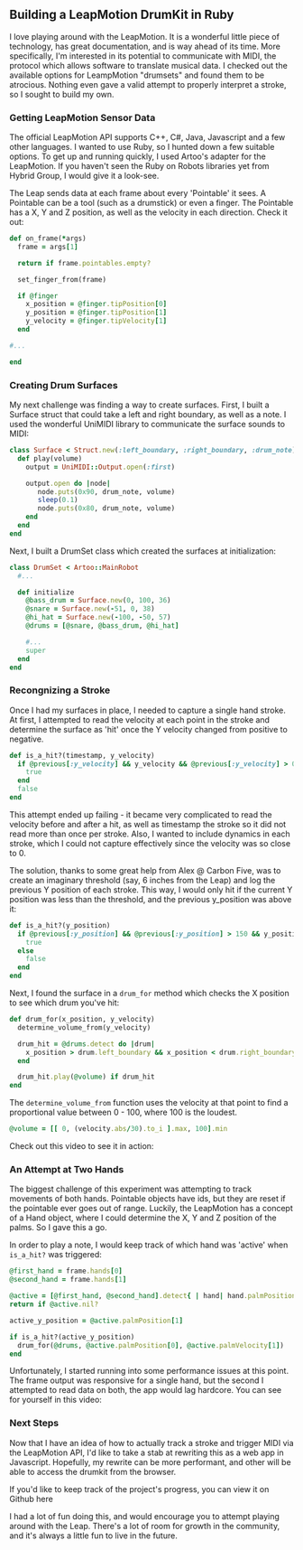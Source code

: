 ## Building a LeapMotion DrumKit in Ruby

I love playing around with the LeapMotion. It is a wonderful little piece of technology, has great documentation, and is way ahead of its time.
More specifically, I'm interested in its potential to communicate with MIDI, the protocol which allows software to translate musical data.
I checked out the available options for LeampMotion "drumsets" and found them to be atrocious. Nothing even gave a valid attempt to properly interpret a stroke, so I sought to build my own.

### Getting LeapMotion Sensor Data

The official LeapMotion API supports C++, C#, Java, Javascript and a few other languages. I wanted to use Ruby, so I hunted down a few suitable options.
To get up and running quickly, I used Artoo's adapter for the LeapMotion. If you haven't seen the Ruby on Robots libraries yet from Hybrid Group, I would give it a look-see.

The Leap sends data at each frame about every 'Pointable' it sees. A Pointable can be a tool (such as a drumstick) or even a finger.
The Pointable has a X, Y and Z position, as well as the velocity in each direction. Check it out:

````ruby
def on_frame(*args)
  frame = args[1]

  return if frame.pointables.empty?

  set_finger_from(frame)

  if @finger
    x_position = @finger.tipPosition[0]
    y_position = @finger.tipPosition[1]
    y_velocity = @finger.tipVelocity[1]
  end

#...

end
````

### Creating Drum Surfaces

My next challenge was finding a way to create surfaces. First, I built a Surface struct that could take a left and right boundary, as well as a note.
I used the wonderful UniMIDI library to communicate the surface sounds to MIDI:

````ruby
class Surface < Struct.new(:left_boundary, :right_boundary, :drum_note)
  def play(volume)
    output = UniMIDI::Output.open(:first)

    output.open do |node|
       node.puts(0x90, drum_note, volume)
       sleep(0.1)
       node.puts(0x80, drum_note, volume)
    end
  end
end
````

Next, I built a DrumSet class which created the surfaces at initialization:

````ruby
class DrumSet < Artoo::MainRobot
  #...

  def initialize
    @bass_drum = Surface.new(0, 100, 36)
    @snare = Surface.new(-51, 0, 38)
    @hi_hat = Surface.new(-100, -50, 57)
    @drums = [@snare, @bass_drum, @hi_hat]

    #...
    super
  end
end
````

### Recongnizing a Stroke

Once I had my surfaces in place, I needed to capture a single hand stroke.
At first, I attempted to read the velocity at each point in the stroke and determine the surface as 'hit' once the Y velocity changed from positive to negative.

````ruby
def is_a_hit?(timestamp, y_velocity)
  if @previous[:y_velocity] && y_velocity && @previous[:y_velocity] > 0 && y_velocity < 0 && (timestamp - @previous[:timestamp] > 500)
    true
  end
  false
end
````

This attempt ended up failing - it became very complicated to read the velocity before and after a hit, as well as timestamp the stroke so it did not read more than once per stroke.
Also, I wanted to include dynamics in each stroke, which I could not capture effectively since the velocity was so close to 0.

The solution, thanks to some great help from Alex @ Carbon Five, was to create an imaginary threshold (say, 6 inches from the Leap) and log the previous Y position of each stroke.
This way, I would only hit if the current Y position was less than the threshold, and the previous y_position was above it:

````ruby
def is_a_hit?(y_position)
  if @previous[:y_position] && @previous[:y_position] > 150 && y_position < 150
    true
  else
    false
  end
end
````

Next, I found the surface in a `drum_for` method which checks the X position to see which drum you've hit:

````ruby
def drum_for(x_position, y_velocity)
  determine_volume_from(y_velocity)

  drum_hit = @drums.detect do |drum|
    x_position > drum.left_boundary && x_position < drum.right_boundary
  end

  drum_hit.play(@volume) if drum_hit
end
````

The `determine_volume_from` function uses the velocity at that point to find a proportional value between 0 - 100, where 100 is the loudest.

````ruby
@volume = [[ 0, (velocity.abs/30).to_i ].max, 100].min
````

Check out this video to see it in action:

### An Attempt at Two Hands

The biggest challenge of this experiment was attempting to track movements of both hands. Pointable objects have ids, but they are reset if the pointable ever goes out of range.
Luckily, the LeapMotion has a concept of a Hand object, where I could determine the X, Y and Z position of the palms. So I gave this a go.

In order to play a note, I would keep track of which hand was 'active' when `is_a_hit?` was triggered:

````ruby
@first_hand = frame.hands[0]
@second_hand = frame.hands[1]

@active = [@first_hand, @second_hand].detect{ | hand| hand.palmPosition[1] < 150 }
return if @active.nil?

active_y_position = @active.palmPosition[1]

if is_a_hit?(active_y_position)
  drum_for(@drums, @active.palmPosition[0], @active.palmVelocity[1])
end
````

Unfortunately, I started running into some performance issues at this point. The frame output was responsive for a single hand, but the second I attempted to read data on both, the app would lag hardcore.
You can see for yourself in this video:

### Next Steps

Now that I have an idea of how to actually track a stroke and trigger MIDI via the LeapMotion API, I'd like to take a stab at rewriting this as a web app in Javascript.
Hopefully, my rewrite can be more performant, and other will be able to access the drumkit from the browser.

If you'd like to keep track of the project's progress, you can view it on Github here

I had a lot of fun doing this, and would encourage you to attempt playing around with the Leap.
There's a lot of room for growth in the community, and it's always a little fun to live in the future.
